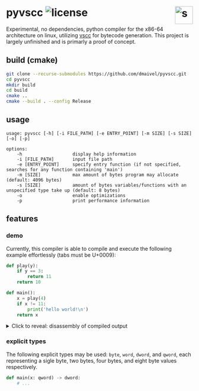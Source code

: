 # pyvscc ![license](https://img.shields.io/badge/license-MIT-blue)  <img style="float: right;" src="https://cdn-icons-png.flaticon.com/512/427/427533.png" alt=snake width="48" height="48">

Experimental, no dependencies, python compiler for the x86-64 architecture on linux, utilizing [vscc](https://www.github.com/dmaivel/vscc) for bytecode generation. This project is largely unfinished and is primarly a proof of concept.

## build (cmake)
```bash
git clone --recurse-submodules https://github.com/dmaivel/pyvscc.git
cd pyvscc
mkdir build
cd build
cmake ..
cmake --build . --config Release
```

## usage
```
usage: pyvscc [-h] [-i FILE_PATH] [-e ENTRY_POINT] [-m SIZE] [-s SIZE] [-o] [-p]

options:
    -h                   display help information
    -i [FILE_PATH]       input file path
    -e [ENTRY_POINT]     specify entry function (if not specified, searches for any function containing 'main')
    -m [SIZE]            max amount of bytes program may allocate (default: 4096 bytes)
    -s [SIZE]            amount of bytes variables/functions with an unspecified type take up (default: 8 bytes)
    -o                   enable optimizations
    -p                   print performance information
```

## features
### demo
Currently, this compiler is able to compile and execute the following example effortlessly (tabs must be U+0009):
```python
def play(y):
	if y == 3:
		return 11
	return 10

def main():
	x = play(4)
	if x != 11:
		print('hello world!\n')
	return x
```
<details>
<summary>Click to reveal: disassembly of compiled output</summary>
	
```assembly
; pyimpl_strlen(i64)
0:  55                      push   rbp
1:  48 89 e5                mov    rbp,rsp
4:  48 83 ec 11             sub    rsp,0x11
8:  48 89 7d f8             mov    QWORD PTR [rbp-0x8],rdi
c:  48 c7 45 f0 00 00 00    mov    QWORD PTR [rbp-0x10],0x0
13: 00
14: 48 8b 45 f8             mov    rax,QWORD PTR [rbp-0x8]
18: 8a 00                   mov    al,BYTE PTR [rax]
1a: 88 45 ef                mov    BYTE PTR [rbp-0x11],al
1d: 80 7d ef 00             cmp    BYTE PTR [rbp-0x11],0x0
21: 0f 84 0f 00 00 00       je     0x36
27: 48 83 45 f8 01          add    QWORD PTR [rbp-0x8],0x1
2c: 48 83 45 f0 01          add    QWORD PTR [rbp-0x10],0x1
31: e9 de ff ff ff          jmp    0x14
36: 48 8b 45 f0             mov    rax,QWORD PTR [rbp-0x10]
3a: 48 83 c4 11             add    rsp,0x11
3e: 5d                      pop    rbp
3f: c3                      ret
; pyimpl_print_str(i64)
40: 55                      push   rbp
41: 48 89 e5                mov    rbp,rsp
44: 48 83 ec 10             sub    rsp,0x10
48: 48 89 7d f8             mov    QWORD PTR [rbp-0x8],rdi
4c: 48 8b 7d f8             mov    rdi,QWORD PTR [rbp-0x8]
50: e8 ab ff ff ff          call   0x0
55: 48 89 45 f0             mov    QWORD PTR [rbp-0x10],rax
59: 48 c7 c7 01 00 00 00    mov    rdi,0x1
60: 48 8b 75 f8             mov    rsi,QWORD PTR [rbp-0x8]
64: 48 8b 55 f0             mov    rdx,QWORD PTR [rbp-0x10]
68: 48 c7 c0 01 00 00 00    mov    rax,0x1
6f: 0f 05                   syscall
71: 48 8b 45 f0             mov    rax,QWORD PTR [rbp-0x10]
75: 48 83 c4 10             add    rsp,0x10
79: 5d                      pop    rbp
7a: c3                      ret
; play(i64)
7b: 55                      push   rbp
7c: 48 89 e5                mov    rbp,rsp
7f: 48 83 ec 08             sub    rsp,0x8
83: 48 89 7d f8             mov    QWORD PTR [rbp-0x8],rdi
87: 48 83 7d f8 03          cmp    QWORD PTR [rbp-0x8],0x3
8c: 0f 85 0a 00 00 00       jne    0x9c
92: b8 0b 00 00 00          mov    eax,0xb
97: e9 05 00 00 00          jmp    0xa1
9c: b8 0a 00 00 00          mov    eax,0xa
a1: 48 83 c4 08             add    rsp,0x8
a5: 5d                      pop    rbp
a6: c3                      ret
; main()
a7: 55                      push   rbp
a8: 48 89 e5                mov    rbp,rsp
ab: 48 83 ec 18             sub    rsp,0x18
af: 48 c7 c7 04 00 00 00    mov    rdi,0x4
b6: e8 c0 ff ff ff          call   0x7b
bb: 48 89 45 f8             mov    QWORD PTR [rbp-0x8],rax
bf: 48 83 7d f8 0b          cmp    QWORD PTR [rbp-0x8],0xb
c4: 0f 84 18 00 00 00       je     0xe2
ca: 48 8d 05 2b 00 00 00    lea    rax,[rip+0x2b]        # 0xfc
d1: 48 89 45 f0             mov    QWORD PTR [rbp-0x10],rax
d5: 48 8b 7d f0             mov    rdi,QWORD PTR [rbp-0x10]
d9: e8 62 ff ff ff          call   0x40
de: 48 89 45 e8             mov    QWORD PTR [rbp-0x18],rax
e2: 48 8b 45 f8             mov    rax,QWORD PTR [rbp-0x8]
e6: 48 83 c4 18             add    rsp,0x18
ea: 5d                      pop    rbp
eb: c3                      ret
...
```
	
</details>

### explicit types
The following explicit types may be used: `byte`, `word`, `dword`, and `qword`, each representing a sigle byte, two bytes, four bytes, and eight byte values respectively.
```python
def main(x: qword) -> dword:
    # ...
```